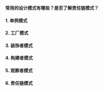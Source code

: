 **常用的设计模式有哪些？是否了解责任链模式？**

#### 1. 单例模式

#### 2. 工厂模式

#### 3. 装饰者模式

#### 4. 构建者模式

#### 5. 观察者模式

#### 6. 责任链模式







